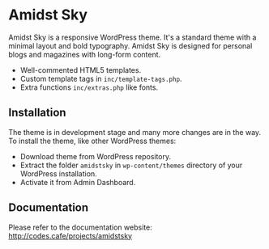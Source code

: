 Amidst Sky
===

Amidst Sky is a responsive WordPress theme. It's a standard theme with a minimal layout and bold typography. Amidst Sky is designed for personal blogs and magazines with long-form content.

* Well-commented HTML5 templates.
* Custom template tags in `inc/template-tags.php`.
* Extra functions `inc/extras.php` like fonts.

Installation
---------------

The theme is in development stage and many more changes are in the way. To install the theme, like other WordPress themes:

* Download theme from WordPress repository.
* Extract the folder `amidstsky` in `wp-content/themes` directory of your WordPress installation.
* Activate it from Admin Dashboard.

Documentation
---------------

Please refer to the documentation website: http://codes.cafe/projects/amidstsky